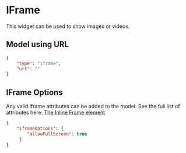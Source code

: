 # IFrame

This widget can be used to show images or videos.

## Model using URL

```json
{
    "type": "iframe",
    "url": ""
}
```

## IFrame Options

Any valid iframe attributes can be added to the model. See the full list of attributes here: [The Inline Frame element](https://developer.mozilla.org/en-US/docs/Web/HTML/Element/iframe)

```json
{
    "iframeOptions": {
        "allowFullScreen": true
     }
}
```
